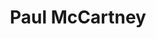 ---
title: "Paul McCartney"
summary: "Sir James Paul McCartney CH MBE is a British singer, composer/songwriter, and multi-instrumentalist most famous for being a member of . He is also a published poet, painter, philanthropist, animal rights activist, and multi-media executive/producer. Widower of . Stepfather of and biological father to , , and Beatrice McCartney. Sir Paul has been recognised by every music and entertainment association, including Guinness Book, as the most successful and popular composer/songwriter/entertainer in the history of popular music. McCartney received appointment as Member of the Order of the British Empire in 1965 and, in 1997, McCartney was knighted for services to music. Son of , brother of ."
image: "paul-mccartney.jpg"
apple_music_artist_url: "https://music.apple.com/gb/artist/paul-mccartney/12224"
wikipedia_url: "https://en.wikipedia.org/wiki/Paul_McCartney_Band"
---